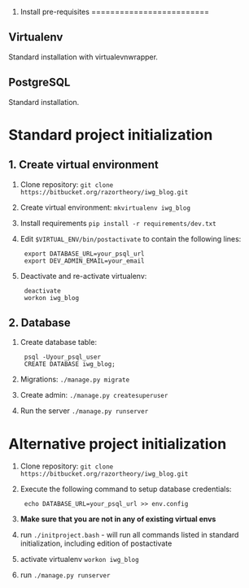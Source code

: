 1. Install pre-requisites
=========================

Virtualenv
----------
Standard installation with virtualevnwrapper.

PostgreSQL
----------
Standard installation.



# Standard project initialization
## 1. Create virtual environment


1. Clone repository: ``git clone https://bitbucket.org/razortheory/iwg_blog.git``
2. Create virtual environment: ``mkvirtualenv iwg_blog``
3. Install requirements ``pip install -r requirements/dev.txt``
4. Edit ``$VIRTUAL_ENV/bin/postactivate`` to contain the following lines:

        export DATABASE_URL=your_psql_url
        export DEV_ADMIN_EMAIL=your_email

5. Deactivate and re-activate virtualenv:

        deactivate
        workon iwg_blog


## 2. Database

1. Create database table:

        psql -Uyour_psql_user
        CREATE DATABASE iwg_blog;

2. Migrations: ``./manage.py migrate``
3. Create admin: ``./manage.py createsuperuser``
4. Run the server ``./manage.py runserver``


# Alternative project initialization

1. Clone repository: ``git clone https://bitbucket.org/razortheory/iwg_blog.git``
2. Execute the following command to setup database credentials:

        echo DATABASE_URL=your_psql_url >> env.config
        
3. **Make sure that you are not in any of existing virtual envs**
4. run ``./initproject.bash`` - will run all commands listed in standard initialization, including edition of postactivate
5. activate virtualenv ``workon iwg_blog``
6. run ``./manage.py runserver``

